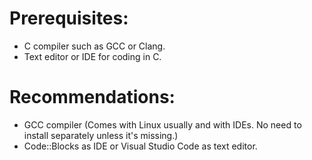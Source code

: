# Prerequisites:

* C compiler such as GCC or Clang.
* Text editor or IDE for coding in C.

# Recommendations:

* GCC compiler (Comes with Linux usually and with IDEs. No need to install separately unless it's missing.)
* Code::Blocks as IDE or Visual Studio Code as text editor.